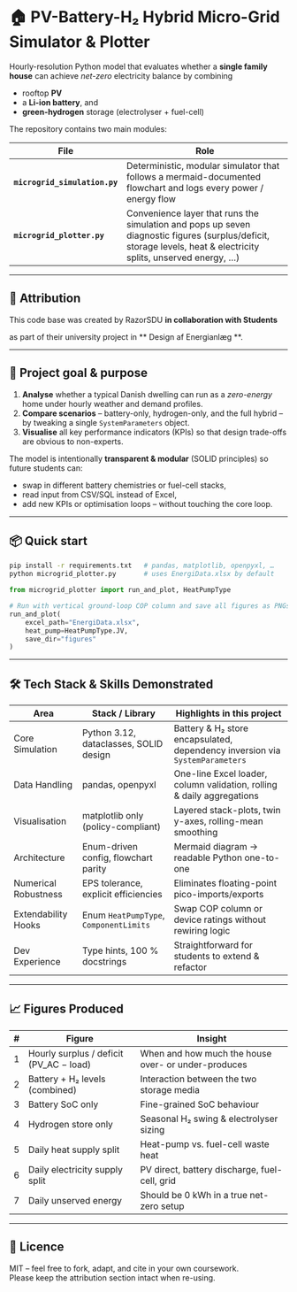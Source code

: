 # 🏠 PV-Battery-H₂ Hybrid Micro-Grid Simulator & Plotter

Hourly-resolution Python model that evaluates whether a **single family house** can achieve *net-zero* electricity balance by combining

* rooftop **PV**  
* a **Li-ion battery**, and  
* **green-hydrogen** storage (electrolyser + fuel-cell)  

The repository contains two main modules:

| File | Role |
|------|------|
| **`microgrid_simulation.py`** | Deterministic, modular simulator that follows a mermaid-documented flowchart and logs every power / energy flow |
| **`microgrid_plotter.py`**    | Convenience layer that runs the simulation and pops up seven diagnostic figures (surplus/deficit, storage levels, heat & electricity splits, unserved energy, …) |

---

## 👥 Attribution

This code base was created by RazorSDU **in collaboration with Students**  

as part of their university project in ** Design af Energianlæg **.

---

## 🎯 Project goal & purpose

1. **Analyse** whether a typical Danish dwelling can run as a *zero-energy* home under hourly weather and demand profiles.  
2. **Compare scenarios** – battery-only, hydrogen-only, and the full hybrid – by tweaking a single `SystemParameters` object.  
3. **Visualise** all key performance indicators (KPIs) so that design trade-offs are obvious to non-experts.

The model is intentionally **transparent & modular** (SOLID principles) so future students can:

* swap in different battery chemistries or fuel-cell stacks,
* read input from CSV/SQL instead of Excel,
* add new KPIs or optimisation loops – without touching the core loop.

---

## 📦 Quick start

```bash
pip install -r requirements.txt   # pandas, matplotlib, openpyxl, …
python microgrid_plotter.py       # uses EnergiData.xlsx by default
```

```python
from microgrid_plotter import run_and_plot, HeatPumpType

# Run with vertical ground-loop COP column and save all figures as PNGs
run_and_plot(
    excel_path="EnergiData.xlsx",
    heat_pump=HeatPumpType.JV,
    save_dir="figures"
)
```

---

## 🛠 Tech Stack & Skills Demonstrated

| Area | Stack / Library | Highlights in this project |
|------|------------------|-----------------------------|
| Core Simulation | Python 3.12, dataclasses, SOLID design | Battery & H₂ store encapsulated, dependency inversion via `SystemParameters` |
| Data Handling | pandas, openpyxl | One-line Excel loader, column validation, rolling & daily aggregations |
| Visualisation | matplotlib only (policy-compliant) | Layered stack-plots, twin y-axes, rolling-mean smoothing |
| Architecture | Enum-driven config, flowchart parity | Mermaid diagram → readable Python one-to-one |
| Numerical Robustness | EPS tolerance, explicit efficiencies | Eliminates floating-point pico-imports/exports |
| Extendability Hooks | Enum `HeatPumpType`, `ComponentLimits` | Swap COP column or device ratings without rewiring logic |
| Dev Experience | Type hints, 100 % docstrings | Straightforward for students to extend & refactor |

---

## 📈 Figures Produced

| # | Figure | Insight |
|---|--------|---------|
| 1 | Hourly surplus / deficit (PV_AC − load) | When and how much the house over- or under-produces |
| 2 | Battery + H₂ levels (combined) | Interaction between the two storage media |
| 3 | Battery SoC only | Fine-grained SoC behaviour |
| 4 | Hydrogen store only | Seasonal H₂ swing & electrolyser sizing |
| 5 | Daily heat supply split | Heat-pump vs. fuel-cell waste heat |
| 6 | Daily electricity supply split | PV direct, battery discharge, fuel-cell, grid |
| 7 | Daily unserved energy | Should be 0 kWh in a true net-zero setup |

---

## 📜 Licence

MIT – feel free to fork, adapt, and cite in your own coursework.  
Please keep the attribution section intact when re-using.
